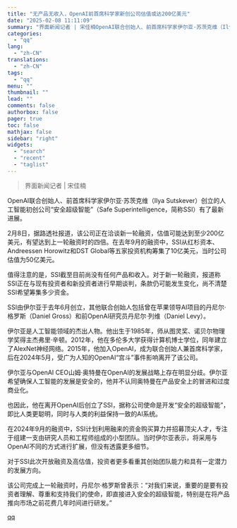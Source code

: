 ```yaml
---
title: "无产品无收入，OpenAI前首席科学家新创公司估值或达200亿美元"
date: "2025-02-08 11:11:09"
summary: "界面新闻记者 | 宋佳楠OpenAI联合创始人、前首席科学家伊尔亚·苏茨克维（Ilya Sutske..."
categories:
  - "qq"
lang:
  - "zh-CN"
translations:
  - "zh-CN"
tags:
  - "qq"
menu: ""
thumbnail: ""
lead: ""
comments: false
authorbox: false
pager: true
toc: false
mathjax: false
sidebar: "right"
widgets:
  - "search"
  - "recent"
  - "taglist"
---
```


> 界面新闻记者 | 宋佳楠

OpenAI联合创始人、前首席科学家伊尔亚·苏茨克维（Ilya Sutskever）创立的人工智能初创公司“安全超级智能”（Safe Superintelligence，简称SSI）有了最新进展。

2月8日，据路透社报道，该公司正在洽谈新一轮融资，估值可能达到至少200亿美元，有望达到上一轮融资时的四倍。在去年9月的融资中，SSI从红杉资本、Andreessen Horowitz和DST Global等五家投资机构筹集了10亿美元，当时公司估值为50亿美元。

值得注意的是，SSI截至目前尚没有任何产品和收入。对于新一轮融资，报道称SSI正在与现有投资者和新投资者进行早期谈判，条款仍可能发生变化，尚不清楚SSI希望筹集多少资金。

SSI由伊尔亚于去年6月创立，其他联合创始人包括曾在苹果领导AI项目的丹尼尔·格罗斯（Daniel Gross）和前OpenAI研究员丹尼尔·列维（Daniel Levy）。

伊尔亚是人工智能领域的杰出人物。他出生于1985年，师从图灵奖、诺贝尔物理学奖得主杰弗里·辛顿。2012年，他在多伦多大学获得计算机博士学位，同年建立了AlexNet神经网络。2015年，他加入OpenAI，成为联合创始人兼首席科学家，后在2024年5月，受广为人知的OpenAI“宫斗”事件影响离开了该公司。

伊尔亚与OpenAI CEO山姆·奥特曼在OpenAI的发展战略上存在明显分歧。伊尔亚希望确保人工智能的发展是安全的，他并不认同奥特曼在产品安全上的冒进和过度商业化。

也因此，他在离开OpenAI后创立了SSI，据称公司使命是开发“安全的超级智能”，即比人类更聪明，同时与人类的利益保持一致的AI系统。

在2024年9月的融资中，SSI计划利用融来的资金购买算力并招募顶尖人才，专注于组建一支由研究人员和工程师组成的小型团队。当时伊尔亚表示，将采用与OpenAI不同的方式进行扩展，但没有透露更多细节。

对于SSI此次开放融资及高估值，投资者更多看重其创始团队能力和具有一定潜力的发展方向。

该公司完成上一轮融资时，丹尼尔·格罗斯曾表示：“对我们来说，重要的是要有投资者理解、尊重和支持我们的使命，即直接进入安全的超级智能，特别是在将产品推向市场之前花费几年时间进行研发。”

[qq](https://new.qq.com/rain/a/20250208A034G000)
